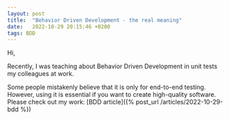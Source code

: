 ```yaml
---
layout: post
title:  "Behavior Driven Development - the real meaning"
date:   2022-10-29 20:15:46 +0200
tags: BDD
---
```


Hi,

Recently, I was teaching about Behavior Driven Development in unit tests my colleagues at work. 

Some people mistakenly believe that it is only for end-to-end testing. However, using it is essential if you want to create high-quality software. Please check out my work: [BDD article]({% post_url /articles/2022-10-29-bdd %})